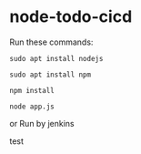 # node-todo-cicd

Run these commands:


`sudo apt install nodejs`


`sudo apt install npm`


`npm install`

`node app.js`

or Run by jenkins

test

